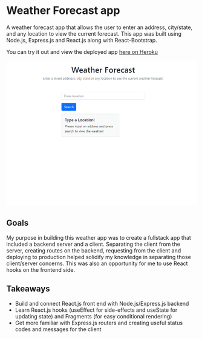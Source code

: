 # Weather Forecast app
A weather forecast app that allows the user to enter an address, city/state, and any location to view the current forecast. This app was built using Node.js, Express.js and React.js along with React-Bootstrap.

You can try it out and view the deployed app [here on Heroku](https://jordanally-weather-app.herokuapp.com/)

![Weather Forecast app Demo](demo/weatherforecast.gif)

## Goals
My purpose in building this weather app was to create a fullstack app that included a backend server and a client. Separating the client from the server, creating routes on the backend, requesting from the client and deploying to production helped solidify my knowledge in separating those client/server concerns. This was also an opportunity for me to use React hooks on the frontend side. 

## Takeaways
- Build and connect React.js front end with Node.js/Express.js backend
- Learn React.js hooks (useEffect for side-effects and useState for updating state) and Fragments (for easy conditional rendering)
- Get more familiar with Express.js routers and creating useful status codes and messages for the client

